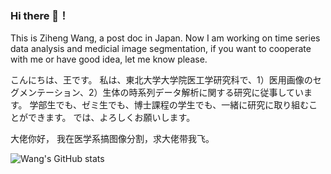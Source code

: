 ### Hi there 👋！
This is Ziheng Wang, a post doc in Japan. Now I am working on time series data analysis and medicial image segmentation, if you want to cooperate with me or have good idea, let me know please.

こんにちは、王です。 私は、東北大学大学院医工学研究科で、1）医用画像のセグメンテーション、2）生体の時系列データ解析に関する研究に従事しています。 学部生でも、ゼミ生でも、博士課程の学生でも、一緒に研究に取り組むことができます。
では、よろしくお願いします。

大佬你好， 我在医学系搞图像分割，求大佬带我飞。

![Wang's GitHub stats](https://github-readme-stats.vercel.app/api?username=azusakou&show_icons=true&theme=radical)

<!--
**azusakou/azusakou** is a ✨ _special_ ✨ repository because its `README.md` (this file) appears on your GitHub profile.

Here are some ideas to get you started:

- 🔭 I’m currently working on ...
- 🌱 I’m currently learning ...
- 👯 I’m looking to collaborate on ...
- 🤔 I’m looking for help with ...
- 💬 Ask me about ...
- 📫 How to reach me: ...
- 😄 Pronouns: ...
- ⚡ Fun fact: ...
-->

